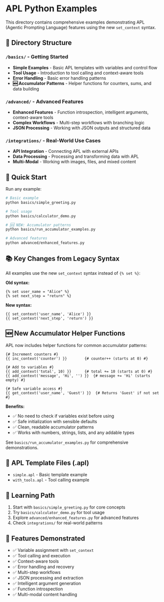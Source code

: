 # APL Python Examples

This directory contains comprehensive examples demonstrating APL (Agentic Prompting Language) features using the new `set_context` syntax.

## 📁 Directory Structure

### `/basics/` - Getting Started
- **Simple Examples** - Basic APL templates with variables and control flow
- **Tool Usage** - Introduction to tool calling and context-aware tools  
- **Error Handling** - Basic error handling patterns
- **🆕 Accumulator Patterns** - Helper functions for counters, sums, and data building

### `/advanced/` - Advanced Features
- **Enhanced Features** - Function introspection, intelligent arguments, context-aware tools
- **Complex Workflows** - Multi-step workflows with branching logic
- **JSON Processing** - Working with JSON outputs and structured data

### `/integrations/` - Real-World Use Cases
- **API Integration** - Connecting APL with external APIs
- **Data Processing** - Processing and transforming data with APL
- **Multi-Modal** - Working with images, files, and mixed content

## 🚀 Quick Start

Run any example:

```bash
# Basic example
python basics/simple_greeting.py

# Tool usage
python basics/calculator_demo.py

# 🆕 NEW: Accumulator patterns
python basics/run_accumulator_examples.py

# Advanced features  
python advanced/enhanced_features.py
```

## 📚 Key Changes from Legacy Syntax

All examples use the new `set_context` syntax instead of `{% set %}`:

**Old syntax:**
```jinja
{% set user_name = "Alice" %}
{% set next_step = "return" %}
```

**New syntax:**
```jinja
{{ set_context('user_name', 'Alice') }}
{{ set_context('next_step', 'return') }}
```

## 🆕 New Accumulator Helper Functions

APL now includes helper functions for common accumulator patterns:

```jinja
{# Increment counters #}
{{ inc_context('counter') }}        {# counter++ (starts at 0) #}

{# Add to variables #}
{{ add_context('total', 10) }}      {# total += 10 (starts at 0) #}
{{ add_context('message', 'Hi', '') }}  {# message += 'Hi' (starts empty) #}

{# Safe variable access #}
{{ get_context('user_name', 'Guest') }}  {# Returns 'Guest' if not set #}
```

**Benefits:**
- ✅ No need to check if variables exist before using
- ✅ Safe initialization with sensible defaults  
- ✅ Clean, readable accumulator patterns
- ✅ Works with numbers, strings, lists, and any addable types

See `basics/run_accumulator_examples.py` for comprehensive demonstrations.

## 🔧 APL Template Files (.apl)

- `simple.apl` - Basic template example
- `with_tools.apl` - Tool calling example

## 📖 Learning Path

1. Start with `basics/simple_greeting.py` for core concepts
2. Try `basics/calculator_demo.py` for tool usage
3. Explore `advanced/enhanced_features.py` for advanced features
4. Check `integrations/` for real-world patterns

## 🎯 Features Demonstrated

- ✅ Variable assignment with `set_context`
- ✅ Tool calling and execution
- ✅ Context-aware tools
- ✅ Error handling and recovery
- ✅ Multi-step workflows
- ✅ JSON processing and extraction
- ✅ Intelligent argument generation
- ✅ Function introspection
- ✅ Multi-modal content handling
